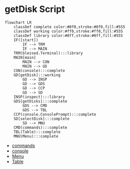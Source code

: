 # getDisk Script
```mermaid
flowchart LR
    classDef complete color:#0f0,stroke:#0f0,fill:#555
    classDef working color:#ff0,stroke:#ff0,fill:#555
    classDef library color:#0ff,stroke:#0ff,fill:#555
    IF([start])
        IF --> TRM
        IF --> MAIN
    TRM(blessed.Terminal):::library
    MAIN[main]
        MAIN --> CON
        MAIN --> GD
    CON(console):::complete
    GD[getDisk]:::working
        GD --> INSP
        GD --> GDS
        GD --> CCP
        GD --> SD
    INSP(inspect):::library
    GDS[getDisks]:::complete
        GDS --> CMD
        GDS --> TBL
    CCP(console.ConsolePrompt):::complete
    SD[selectDisk]:::complete
        SD --> MNU
    CMD(commands):::complete
    TBL(Table):::complete
    MNU(Menu):::complete
```
* [commands](../commands/design.md)
* [console](../console/design.md)
* [Menu](../menu/design.md)
* [Table](../table/design.md)
